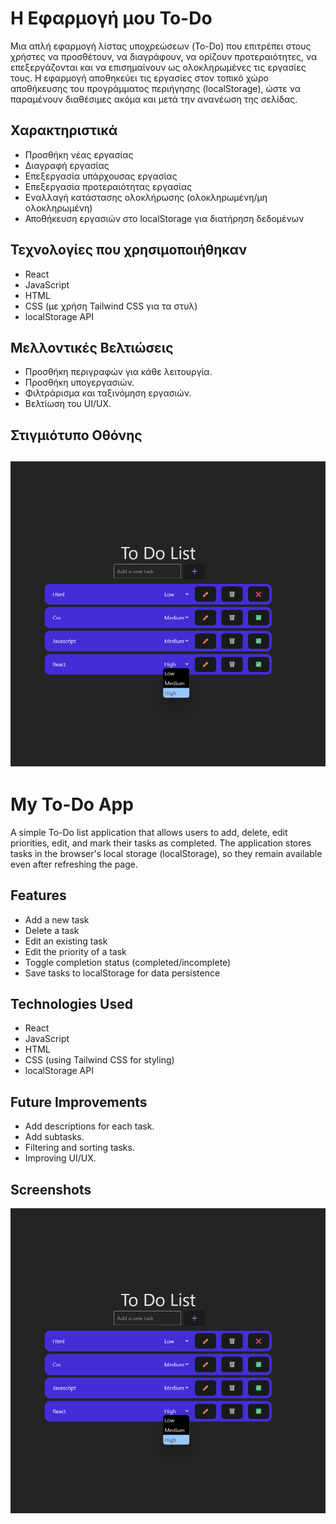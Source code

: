 # Η Εφαρμογή μου To-Do

 Μια απλή εφαρμογή λίστας υποχρεώσεων (To-Do) που επιτρέπει στους χρήστες να προσθέτουν, να διαγράφουν, να ορίζουν προτεραιότητες, να επεξεργάζονται και να επισημαίνουν ως ολοκληρωμένες τις εργασίες τους. Η εφαρμογή αποθηκεύει τις εργασίες στον τοπικό χώρο αποθήκευσης του προγράμματος περιήγησης (localStorage), ώστε να παραμένουν διαθέσιμες ακόμα και μετά την ανανέωση της σελίδας.

 ## Χαρακτηριστικά

 *   Προσθήκη νέας εργασίας
 *   Διαγραφή εργασίας
 *   Επεξεργασία υπάρχουσας εργασίας
 *   Επεξεργασία προτεραιότητας εργασίας
 *   Εναλλαγή κατάστασης ολοκλήρωσης (ολοκληρωμένη/μη ολοκληρωμένη)
 *   Αποθήκευση εργασιών στο localStorage για διατήρηση δεδομένων

 ## Τεχνολογίες που χρησιμοποιήθηκαν

 *   React
 *   JavaScript
 *   HTML
 *   CSS (με χρήση Tailwind CSS για τα στυλ)
 *   localStorage API

 ## Μελλοντικές Βελτιώσεις

 *   Προσθήκη περιγραφών για κάθε λειτουργία.
 *   Προσθήκη υπογεργασιών.
 *   Φιλτράρισμα και ταξινόμηση εργασιών.   
 *   Βελτίωση του UI/UX.

## Στιγμιότυπο Οθόνης
![Στυγμιότυπο αρχικής Οθόνης](src/screenshots/screenshot.png)
 ------------------------------------------------------------------------------------

# My To-Do App

 A simple To-Do list application that allows users to add, delete, edit priorities, edit, and mark their tasks as completed. The application stores tasks in the browser's local storage (localStorage), so they remain available even after refreshing the page.

 ## Features

 *   Add a new task
 *   Delete a task
 *   Edit an existing task
 *   Edit the priority of a task
 *   Toggle completion status (completed/incomplete)
 *   Save tasks to localStorage for data persistence

 ## Technologies Used

 *   React
 *   JavaScript
 *   HTML
 *   CSS (using Tailwind CSS for styling)
 *   localStorage API

 ## Future Improvements

 *   Add descriptions for each task.
 *   Add subtasks.
 *   Filtering and sorting tasks.
 *   Improving UI/UX.

 ## Screenshots
 ![ScreenShot](src/screenshots/screenshot.png)
